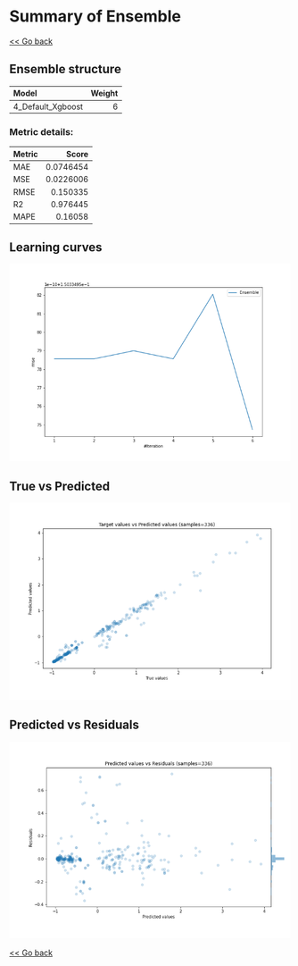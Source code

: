 # Summary of Ensemble

[<< Go back](../README.md)


## Ensemble structure
| Model             |   Weight |
|:------------------|---------:|
| 4_Default_Xgboost |        6 |

### Metric details:
| Metric   |     Score |
|:---------|----------:|
| MAE      | 0.0746454 |
| MSE      | 0.0226006 |
| RMSE     | 0.150335  |
| R2       | 0.976445  |
| MAPE     | 0.16058   |



## Learning curves
![Learning curves](learning_curves.png)
## True vs Predicted

![True vs Predicted](true_vs_predicted.png)


## Predicted vs Residuals

![Predicted vs Residuals](predicted_vs_residuals.png)



[<< Go back](../README.md)
